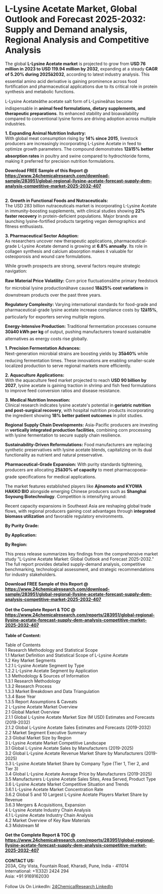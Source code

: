 <h1>L-Lysine Acetate Market, Global Outlook and Forecast 2025-2032: Supply and Demand analysis, Regional Analysis and Competitive Analysis</h1><p>The global <strong>L-Lysine Acetate market</strong> is projected to grow from <strong>USD 76 million in 2023 to USD 119.94 million by 2032</strong>, expanding at a steady <strong>CAGR of 5.20% during 2025â2032</strong>, according to latest industry analysis. This essential amino acid derivative is gaining prominence across food fortification and pharmaceutical applications due to its critical role in protein synthesis and metabolic functions.</p><p>L-Lysine Acetateâthe acetate salt form of L-Lysineâhas become indispensable in <strong>animal feed formulations, dietary supplements, and therapeutic preparations</strong>. Its enhanced stability and bioavailability compared to conventional lysine forms are driving adoption across multiple industries.</p><p><strong>1. Expanding Animal Nutrition Industry:</strong><br>
With global meat consumption rising by <strong>14% since 2015</strong>, livestock producers are increasingly incorporating L-Lysine Acetate in feed to optimize growth parameters. The compound demonstrates <strong>12â15% better absorption rates</strong> in poultry and swine compared to hydrochloride forms, making it preferred for precision nutrition formulations.</p><div><b>Download FREE Sample of this Report @ 
            <a href="https://www.24chemicalresearch.com/download-sample/283951/global-regional-llysine-acetate-forecast-supply-dem-analysis-competitive-market-2025-2032-407">
            https://www.24chemicalresearch.com/download-sample/283951/global-regional-llysine-acetate-forecast-supply-dem-analysis-competitive-market-2025-2032-407</a></b></div><br><p><strong>2. Growth in Functional Foods and Nutraceuticals:</strong><br>
The USD 283 billion nutraceuticals market is incorporating L-Lysine Acetate in immunity-boosting supplements, with clinical studies showing <strong>22% faster recovery</strong> in protein-deficient populations. Major brands are launching lysine-fortified products targeting vegan demographics and fitness enthusiasts.</p><p><strong>3. Pharmaceutical Sector Adoption:</strong><br>
As researchers uncover new therapeutic applications, pharmaceutical-grade L-Lysine Acetate demand is growing at <strong>6.8% annually</strong>. Its role in collagen synthesis and calcium absorption makes it valuable for osteoporosis and wound care formulations.</p><p>While growth prospects are strong, several factors require strategic navigation:</p><p><strong>Raw Material Price Volatility:</strong> Corn price fluctuationsâthe primary feedstock for microbial lysine productionâhave caused <strong>18â25% cost variations</strong> in downstream products over the past three years.</p><p><strong>Regulatory Complexity:</strong> Varying international standards for food-grade and pharmaceutical-grade lysine acetate increase compliance costs by <strong>12â15%</strong>, particularly for exporters serving multiple regions.</p><p><strong>Energy-Intensive Production:</strong> Traditional fermentation processes consume <strong>30â40 kWh per kg</strong> of output, pushing manufacturers toward sustainable alternatives as energy costs rise globally.</p><p><strong>1. Precision Fermentation Advances:</strong><br>
Next-generation microbial strains are boosting yields by <strong>35â40%</strong> while reducing fermentation times. These innovations are enabling smaller-scale localized production to serve regional markets more efficiently.</p><p><strong>2. Aquaculture Applications:</strong><br>
With the aquaculture feed market projected to reach <strong>USD 90 billion by 2027</strong>, lysine acetate is gaining traction in shrimp and fish feed formulations to improve feed conversion ratios and disease resistance.</p><p><strong>3. Medical Nutrition Innovation:</strong><br>
Clinical research indicates lysine acetate's potential in <strong>geriatric nutrition and post-surgical recovery</strong>, with hospital nutrition products incorporating the ingredient showing <strong>18% better patient outcomes</strong> in pilot studies.</p><p><strong>Regional Supply Chain Developments:</strong> Asia-Pacific producers are investing in <strong>vertically integrated production facilities</strong>, combining corn processing with lysine fermentation to secure supply chain resilience.</p><p><strong>Sustainability-Driven Reformulations:</strong> Food manufacturers are replacing synthetic preservatives with lysine acetate blends, capitalizing on its dual functionality as nutrient and natural preservative.</p><p><strong>Pharmaceutical-Grade Expansion:</strong> With purity standards tightening, producers are allocating <strong>25â30% of capacity</strong> to meet pharmacopoeia-grade specifications for medical applications.</p><p>The market features established players like <strong>Ajinomoto and KYOWA HAKKO BIO</strong> alongside emerging Chinese producers such as <strong>Shanghai Soyoung Biotechnology</strong>. Competition is intensifying around:</p><p>Recent capacity expansions in Southeast Asia are reshaping global trade flows, with regional producers gaining cost advantages through <strong>integrated biomass utilization</strong> and favorable regulatory environments.</p><p><strong>By Purity Grade:</strong></p><p><strong>By Application:</strong></p><p><strong>By Region:</strong></p><p>This press release summarizes key findings from the comprehensive market study "L-Lysine Acetate Market: Global Outlook and Forecast 2025-2032." The full report provides detailed supply-demand analysis, competitive benchmarking, technological assessment, and strategic recommendations for industry stakeholders.</p><div><b>Download FREE Sample of this Report @ 
            <a href="https://www.24chemicalresearch.com/download-sample/283951/global-regional-llysine-acetate-forecast-supply-dem-analysis-competitive-market-2025-2032-407">
            https://www.24chemicalresearch.com/download-sample/283951/global-regional-llysine-acetate-forecast-supply-dem-analysis-competitive-market-2025-2032-407</a></b></div><br><div><b>Get the Complete Report & TOC @ 
            <a href="https://www.24chemicalresearch.com/reports/283951/global-regional-llysine-acetate-forecast-supply-dem-analysis-competitive-market-2025-2032-407">
            https://www.24chemicalresearch.com/reports/283951/global-regional-llysine-acetate-forecast-supply-dem-analysis-competitive-market-2025-2032-407</a></b></div><br>
            <b>Table of Content:</b><p>Table of Contents<br />
1 Research Methodology and Statistical Scope<br />
1.1 Market Definition and Statistical Scope of L-Lysine Acetate<br />
1.2 Key Market Segments<br />
1.2.1 L-Lysine Acetate Segment by Type<br />
1.2.2 L-Lysine Acetate Segment by Application<br />
1.3 Methodology & Sources of Information<br />
1.3.1 Research Methodology<br />
1.3.2 Research Process<br />
1.3.3 Market Breakdown and Data Triangulation<br />
1.3.4 Base Year<br />
1.3.5 Report Assumptions & Caveats<br />
2 L-Lysine Acetate Market Overview<br />
2.1 Global Market Overview<br />
2.1.1 Global L-Lysine Acetate Market Size (M USD) Estimates and Forecasts (2019-2032)<br />
2.1.2 Global L-Lysine Acetate Sales Estimates and Forecasts (2019-2032)<br />
2.2 Market Segment Executive Summary<br />
2.3 Global Market Size by Region<br />
3 L-Lysine Acetate Market Competitive Landscape<br />
3.1 Global L-Lysine Acetate Sales by Manufacturers (2019-2025)<br />
3.2 Global L-Lysine Acetate Revenue Market Share by Manufacturers (2019-2025)<br />
3.3 L-Lysine Acetate Market Share by Company Type (Tier 1, Tier 2, and Tier 3)<br />
3.4 Global L-Lysine Acetate Average Price by Manufacturers (2019-2025)<br />
3.5 Manufacturers L-Lysine Acetate Sales Sites, Area Served, Product Type<br />
3.6 L-Lysine Acetate Market Competitive Situation and Trends<br />
3.6.1 L-Lysine Acetate Market Concentration Rate<br />
3.6.2 Global 5 and 10 Largest L-Lysine Acetate Players Market Share by Revenue<br />
3.6.3 Mergers & Acquisitions, Expansion<br />
4 L-Lysine Acetate Industry Chain Analysis<br />
4.1 L-Lysine Acetate Industry Chain Analysis<br />
4.2 Market Overview of Key Raw Materials<br />
4.3 Midstream M</p><div><b>Get the Complete Report & TOC @ 
            <a href="https://www.24chemicalresearch.com/reports/283951/global-regional-llysine-acetate-forecast-supply-dem-analysis-competitive-market-2025-2032-407">
            https://www.24chemicalresearch.com/reports/283951/global-regional-llysine-acetate-forecast-supply-dem-analysis-competitive-market-2025-2032-407</a></b></div><br><b>CONTACT US:</b><br>
            203A, City Vista, Fountain Road, Kharadi, Pune, India - 411014<br>
            International: +1(332) 2424 294<br>
            Asia: +91 9169162030 <br><br>
            Follow Us On LinkedIn: <a href="https://www.linkedin.com/company/24chemicalresearch/">24ChemicalResearch LinkedIn</a>